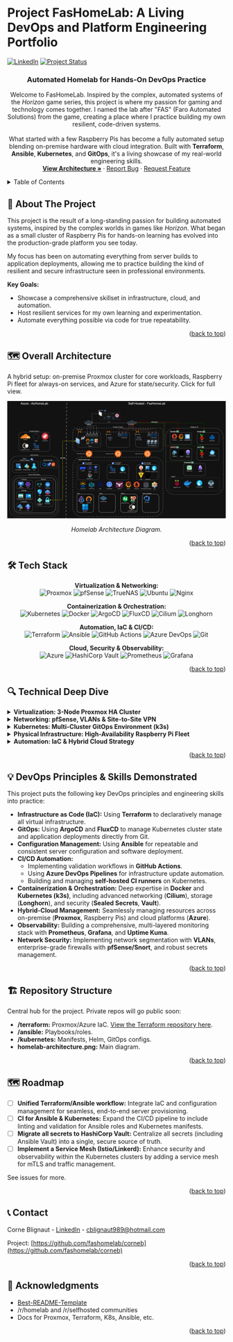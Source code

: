 <a name="readme-top"></a>

# Project FasHomeLab: A Living DevOps and Platform Engineering Portfolio

[![LinkedIn][linkedin-shield]][linkedin-url]
[![Project Status][status-shield]][status-url]

<div align="center">
  <h3>Automated Homelab for Hands-On DevOps Practice</h3>
  <p>
    Welcome to FasHomeLab. Inspired by the complex, automated systems of the <em>Horizon</em> game series, this project is where my passion for gaming and technology comes together. I named the lab after "FAS" (Faro Automated Solutions) from the game, creating a place where I practice building my own resilient, code-driven systems.
    <br><br>
    What started with a few Raspberry Pis has become a fully automated setup blending on-premise hardware with cloud integration. Built with <strong>Terraform</strong>, <strong>Ansible</strong>, <strong>Kubernetes</strong>, and <strong>GitOps</strong>, it's a living showcase of my real-world engineering skills.
    <br />
    <a href="#overall-architecture"><strong>View Architecture »</strong></a>
    · <a href="https://github.com/fashomelab/corneb/issues">Report Bug</a>
    · <a href="https://github.com/fashomelab/corneb/issues">Request Feature</a>
  </p>
</div>

<details>
  <summary>Table of Contents</summary>
  <ol>
    <li><a href="#-about-the-project">About The Project</a></li>
    <li><a href="#️-overall-architecture">Overall Architecture</a></li>
    <li><a href="#️-tech-stack">Tech Stack</a></li>
    <li><a href="#-technical-deep-dive">Technical Deep Dive</a></li>
    <li><a href="#-devops-principles--skills-demonstrated">DevOps Principles & Skills Demonstrated</a></li>
    <li><a href="#️-repository-structure">Repository Structure</a></li>
    <li><a href="#️-roadmap">Roadmap</a></li>
    <li><a href="#-contact">Contact</a></li>
    <li><a href="#-acknowledgments">Acknowledgments</a></li>
  </ol>
</details>

## 🚀 About The Project

This project is the result of a long-standing passion for building automated systems, inspired by the complex worlds in games like *Horizon*. What began as a small cluster of Raspberry Pis for hands-on learning has evolved into the production-grade platform you see today.

My focus has been on automating everything from server builds to application deployments, allowing me to practice building the kind of resilient and secure infrastructure seen in professional environments.

**Key Goals:**
- Showcase a comprehensive skillset in infrastructure, cloud, and automation.
- Host resilient services for my own learning and experimentation.
- Automate everything possible via code for true repeatability.

<p align="right">(<a href="#readme-top">back to top</a>)</p>

## 🗺️ Overall Architecture

A hybrid setup: on-premise Proxmox cluster for core workloads, Raspberry Pi fleet for always-on services, and Azure for state/security. Click for full view.

<div align="center">
  <a href="images/homelab-architecture.png">
    <img src="images/homelab-architecture.png" alt="Hybrid Homelab Architecture with Proxmox, Raspberry Pi, and Azure" width="800">
  </a>
  <p><em>Homelab Architecture Diagram.</em></p>
</div>

<p align="right">(<a href="#readme-top">back to top</a>)</p>

## 🛠️ Tech Stack

<p align="center">
  <strong>Virtualization & Networking:</strong><br>
  <img src="https://img.shields.io/badge/Proxmox-E52F2F?style=for-the-badge&logo=proxmox&logoColor=white" alt="Proxmox"/>
  <img src="https://img.shields.io/badge/pfSense-212121?style=for-the-badge&logo=pfsense&logoColor=white" alt="pfSense"/>
  <img src="https://img.shields.io/badge/TrueNAS-0095D5?style=for-the-badge&logo=truenas&logoColor=white" alt="TrueNAS"/>
  <img src="https://img.shields.io/badge/Ubuntu-E95420?style=for-the-badge&logo=ubuntu&logoColor=white" alt="Ubuntu"/>
  <img src="https://img.shields.io/badge/Nginx-009639?style=for-the-badge&logo=nginx&logoColor=white" alt="Nginx"/>
</p>
<p align="center">
  <strong>Containerization & Orchestration:</strong><br>
  <img src="https://img.shields.io/badge/Kubernetes-326CE5?style=for-the-badge&logo=kubernetes&logoColor=white" alt="Kubernetes"/>
  <img src="https://img.shields.io/badge/Docker-2496ED?style=for-the-badge&logo=docker&logoColor=white" alt="Docker"/>
  <img src="https://img.shields.io/badge/ArgoCD-EF7422?style=for-the-badge&logo=argocd&logoColor=white" alt="ArgoCD"/>
  <img src="https://img.shields.io/badge/Flux-4695CF?style=for-the-badge&logo=flux&logoColor=white" alt="FluxCD"/>
  <img src="https://img.shields.io/badge/Cilium-0077B5?style=for-the-badge&logo=cilium&logoColor=white" alt="Cilium"/>
  <img src="https://img.shields.io/badge/Longhorn-0077B5?style=for-the-badge&logo=longhorn&logoColor=white" alt="Longhorn"/>
</p>
<p align="center">
  <strong>Automation, IaC & CI/CD:</strong><br>
  <img src="https://img.shields.io/badge/Terraform-7B42BC?style=for-the-badge&logo=terraform&logoColor=white" alt="Terraform"/>
  <img src="https://img.shields.io/badge/Ansible-EE0000?style=for-the-badge&logo=ansible&logoColor=white" alt="Ansible"/>
  <img src="https://img.shields.io/badge/GitHub_Actions-2088FF?style=for-the-badge&logo=githubactions&logoColor=white" alt="GitHub Actions"/>
  <img src="https://img.shields.io/badge/Azure_DevOps-0078D7?style=for-the-badge&logo=azuredevops&logoColor=white" alt="Azure DevOps"/>
  <img src="https://img.shields.io/badge/Git-F05032?style=for-the-badge&logo=git&logoColor=white" alt="Git"/>
</p>
<p align="center">
  <strong>Cloud, Security & Observability:</strong><br>
  <img src="https://img.shields.io/badge/Microsoft_Azure-0078D4?style=for-the-badge&logo=microsoftazure&logoColor=white" alt="Azure"/>
  <img src="https://img.shields.io/badge/HashiCorp_Vault-FFEC6E?style=for-the-badge&logo=hashicorp&logoColor=black" alt="HashiCorp Vault"/>
  <img src="https://img.shields.io/badge/Prometheus-E6522C?style=for-the-badge&logo=prometheus&logoColor=white" alt="Prometheus"/>
  <img src="https://img.shields.io/badge/Grafana-F46800?style=for-the-badge&logo=grafana&logoColor=white" alt="Grafana"/>
</p>

<p align="right">(<a href="#readme-top">back to top</a>)</p>

## 🔍 Technical Deep Dive

<details>
  <summary><strong>Virtualization: 3-Node Proxmox HA Cluster</strong></summary>
  <br>
  The foundation of the on-premise lab is a 3-node Proxmox cluster, providing a resilient and flexible platform for all virtualized workloads.

  <ul>
    <li><strong>Clustering & High Availability:</strong> A 3-node setup was chosen to learn and implement enterprise-grade resilience. If one host fails, critical VMs can be automatically migrated to another node.</li>
    <li><strong>Network Teaming (LAGs):</strong> Link Aggregation is configured to the managed switch, preventing network bottlenecks and providing redundancy for the entire cluster.</li>
    <li><strong>Dedicated Workloads:</strong> A key design choice was to isolate workloads onto specific nodes for stability and performance. For example, <code>proxmox2</code> is dedicated to the virtualized <strong>pfSense router</strong> to protect core network functions, while <code>proxmox3</code> is tailored for storage-heavy services like <strong>TrueNAS Scale</strong>.</li>
  </ul>

  <div align="center">
    <img src="images/three-node-proxmox-ha-cluster.png" alt="Three-Node Proxmox High Availability Cluster Diagram" width="600">
    <p><em>Three-Node Proxmox HA Cluster Diagram.</em></p>
  </div>
</details>

<details>
  <summary><strong>Networking: pfSense, VLANs & Site-to-Site VPN</strong></summary>
  <br>
  A virtualized pfSense router acts as the brain of the network, managing security, routing, and traffic segmentation.

  <ul>
    <li><strong>Security-First Design:</strong> Virtualizing the firewall allows for easy snapshots, backups, and quick recovery. <strong>Snort</strong> is used for active intrusion detection, and the entire network is segmented into five <strong>VLANs</strong> to prevent lateral movement. For example, untrusted IoT devices are on a separate network and cannot access management interfaces.</li>
    <li><strong>VPN Gateway:</strong> The firewall functions as a central VPN gateway, providing two key capabilities: secure <strong>remote access</strong> into the homelab (as a VPN server), and a persistent <strong>site-to-site (S2S) tunnel</strong> to Microsoft Azure, securely bridging my on-premise and cloud environments.</li>
    <li><strong>Core Services:</strong> All essential network services (DHCP, DNS, firewall rules) are centralized on pfSense for simplified management.</li>
  </ul>

  <div align="center">
    <img src="images/pfsense-vlan-and-vpn-architecture.png" alt="pfSense Network Architecture with VLAN Segmentation and VPN Connections" width="600">
    <p><em>pfSense VLAN and VPN Network Architecture.</em></p>
  </div>
</details>

<details>
  <summary><strong>Kubernetes: Multi-Cluster GitOps Environment (k3s)</strong></summary>
  <br>
  The heart of my service deployment strategy is a multi-cluster Kubernetes environment. This setup mirrors enterprise best practices by separating management, production, and development workloads for enhanced security and stability. All clusters are managed declaratively using GitOps principles.

  <ol>
    <li><strong><code>cauldron-factory</code> (Management Cluster):</strong> This cluster follows the "management cluster" pattern, providing a central point of control. Managed by <strong>FluxCD</strong>, it hosts <strong>Rancher</strong> for UI-based management, along with core services like Traefik and Cert-Manager.</li>
    <li><strong><code>horizon-mountain</code> (Production Cluster):</strong> This cluster is dedicated to running primary, user-facing applications for the internal network. Managed by <strong>ArgoCD</strong>, it uses <strong>Cilium with BGP</strong> for advanced eBPF networking and includes a production-grade stack with <strong>HashiCorp Vault (HA)</strong> and <strong>Longhorn</strong> for storage. Access is strictly internal, protected from the public internet.</li>
    <li><strong><code>zero-dawn</code> (Dev/Test & CI Cluster):</strong> This cluster acts as a sandbox and hosts CI/CD infrastructure, including <strong>self-hosted GitHub Actions runners</strong>. This isolates resource-intensive build jobs from the production environment, ensuring performance and security.</li>
  </ol>

  <div align="center">
    <img src="images/kubernetes-clusters.png" alt="Multi-Cluster Kubernetes Environment with GitOps Management Using k3s" width="600">
    <p><em>Multi-Cluster Kubernetes Setup with GitOps Management.</em></p>
  </div>
</details>

<details>
  <summary><strong>Physical Infrastructure: High-Availability Raspberry Pi Fleet</strong></summary>
  <br>
  To ensure critical services are always online without the power consumption of the main server cluster, a dedicated fleet of low-power Raspberry Pis runs 24/7. This is a deliberate design choice focused on energy efficiency and resilience.

  <ul>
    <li><strong><code>ravager</code> & <code>apollo</code> (HA DNS):</strong> DNS is the most critical service in the lab; if it's down, nothing works. This is a redundant <strong>Pi-hole</strong> setup in an active/passive cluster using <strong>Keepalived</strong> to manage a virtual IP for seamless failover.</li>
    <li><strong><code>thunderjaw</code> (External Monitoring):</strong> To provide a true external viewpoint, this Pi runs <strong>Uptime Kuma</strong>. It monitors all infrastructure from outside the main cluster, ensuring I get alerts even if the primary network or hosts are down.</li>
    <li><strong><code>sawtooth</code> (Isolated I/O Workloads):</strong> This node is dedicated to a high-volume data ingestion workload, keeping this high-churn activity separate from the main storage arrays to protect their performance.</li>
    <li><strong><code>stormbird</code> (Tiered Storage & Central Monitoring):</strong> Runs <strong>OpenMediaVault</strong> as a fast staging area for data, which is then synced nightly to the main TrueNAS VM. It also hosts the central <strong>Prometheus</strong> & <strong>Grafana</strong> "single pane of glass" for the entire lab.</li>
  </ul>

  <div align="center">
    <img src="images/cluster-usage-grafana-monitoring.png" alt="Cluster Usage Monitoring Dashboard with Grafana on stormbird Raspberry Pi" width="600">
    <p><em>Cluster Usage Monitoring with Grafana on stormbird.</em></p>
  </div>

  <div align="center">
    <img src="images/uptime-kuma-monitoring.png" alt="Uptime Kuma Monitoring Dashboard for thunderjaw Raspberry Pi" width="600">
    <p><em>Uptime Kuma Monitoring for thunderjaw.</em></p>
  </div>
</details>

<details>
  <summary><strong>Automation: IaC & Hybrid Cloud Strategy</strong></summary>
  <br>
  Automation is the central principle of this lab, with a clear separation of concerns between provisioning (Terraform) and configuration (Ansible).

  <ul>
    <li><strong>Terraform (IaC):</strong> Manages the entire lifecycle of all Proxmox VMs, with state stored securely in <strong>Azure Blob Storage</strong> to enable CI/CD integration. [View the Terraform repository here](https://github.com/fashomelab/homelab-terraform).</li>
    <li><strong>Ansible (Configuration Management):</strong> Configures new VMs after provisioning, handling security hardening and application setup. Playbooks are triggered automatically by an <strong>Azure DevOps</strong> pipeline.</li>
    <li><strong>Azure Cloud Services:</strong> An <strong>Entra ID App Registration</strong> provides secure, passwordless authentication for all automated services (Terraform, ADO) interacting with the Azure subscription.</li>
  </ul>
</details>

<p align="right">(<a href="#readme-top">back to top</a>)</p>

## 💡 DevOps Principles & Skills Demonstrated

This project puts the following key DevOps principles and engineering skills into practice:
* **Infrastructure as Code (IaC):** Using **Terraform** to declaratively manage all virtual infrastructure.
* **GitOps:** Using **ArgoCD** and **FluxCD** to manage Kubernetes cluster state and application deployments directly from Git.
* **Configuration Management:** Using **Ansible** for repeatable and consistent server configuration and software deployment.
* **CI/CD Automation:**
    * Implementing validation workflows in **GitHub Actions**.
    * Using **Azure DevOps Pipelines** for infrastructure update automation.
    * Building and managing **self-hosted CI runners** on Kubernetes.
* **Containerization & Orchestration:** Deep expertise in **Docker** and **Kubernetes (k3s)**, including advanced networking (**Cilium**), storage (**Longhorn**), and security (**Sealed Secrets**, **Vault**).
* **Hybrid-Cloud Management:** Seamlessly managing resources across on-premise (**Proxmox**, Raspberry Pis) and cloud platforms (**Azure**).
* **Observability:** Building a comprehensive, multi-layered monitoring stack with **Prometheus**, **Grafana**, and **Uptime Kuma**.
* **Network Security:** Implementing network segmentation with **VLANs**, enterprise-grade firewalls with **pfSense/Snort**, and robust secrets management.

<p align="right">(<a href="#readme-top">back to top</a>)</p>

## 🏗️ Repository Structure

Central hub for the project. Private repos will go public soon:

- **/terraform:** Proxmox/Azure IaC. [View the Terraform repository here](https://github.com/fashomelab/homelab-terraform).
- **/ansible:** Playbooks/roles.
- **/kubernetes:** Manifests, Helm, GitOps configs.
- **homelab-architecture.png:** Main diagram.

<p align="right">(<a href="#readme-top">back to top</a>)</p>

## 🗺️ Roadmap

- [ ] **Unified Terraform/Ansible workflow:** Integrate IaC and configuration management for seamless, end-to-end server provisioning.
- [ ] **CI for Ansible & Kubernetes:** Expand the CI/CD pipeline to include linting and validation for Ansible roles and Kubernetes manifests.
- [ ] **Migrate all secrets to HashiCorp Vault:** Centralize all secrets (including Ansible Vault) into a single, secure source of truth.
- [ ] **Implement a Service Mesh (Istio/Linkerd):** Enhance security and observability within the Kubernetes clusters by adding a service mesh for mTLS and traffic management.

See issues for more.

<p align="right">(<a href="#readme-top">back to top</a>)</p>

## 📞 Contact

Corne Blignaut - [LinkedIn](https://www.linkedin.com/in/corne-blignaut-10b618a4) - cblignaut989@hotmail.com

Project: [https://github.com/fashomelab/corneb](https://github.com/fashomelab/corneb)

<p align="right">(<a href="#readme-top">back to top</a>)</p>

## 🙏 Acknowledgments

- [Best-README-Template](https://github.com/othneildrew/Best-README-Template)
- /r/homelab and /r/selfhosted communities
- Docs for Proxmox, Terraform, K8s, Ansible, etc.

<p align="right">(<a href="#readme-top">back to top</a>)</p>

[linkedin-shield]: https://img.shields.io/badge/-LinkedIn-black.svg?style=for-the-badge&logo=linkedin&colorB=555
[linkedin-url]: https://www.linkedin.com/in/corne-blignaut-10b618a4
[status-shield]: https://img.shields.io/badge/status-active-success.svg?style=for-the-badge
[status-url]: https://github.com/fashomelab/corneb